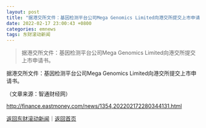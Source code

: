 ```yaml
---
layout: post
title: "据港交所文件：基因检测平台公司Mega Genomics Limited向港交所提交上市申请书"
date: 2022-02-17 23:00:43 +0800
categories: emnews
tags: 东财滚动新闻
---
```

> 据港交所文件：基因检测平台公司Mega Genomics Limited向港交所提交上市申请书。

<p>据港交所文件：基因检测平台公司Mega Genomics Limited向港交所提交上市申请书。</p><p class="em_media">（文章来源：智通财经网）</p>

<http://finance.eastmoney.com/news/1354,202202172280344131.html>

[返回东财滚动新闻](//finews.withounder.com/emnews/)｜[返回首页](//finews.withounder.com/)